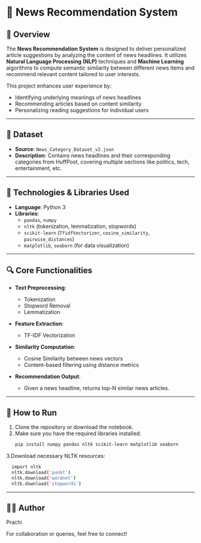 # 📰 News Recommendation System

## 📌 Overview

The **News Recommendation System** is designed to deliver personalized article suggestions by analyzing the content of news headlines. It utilizes **Natural Language Processing (NLP)** techniques and **Machine Learning** algorithms to compute semantic similarity between different news items and recommend relevant content tailored to user interests.

This project enhances user experience by:
- Identifying underlying meanings of news headlines
- Recommending articles based on content similarity
- Personalizing reading suggestions for individual users

---

## 📁 Dataset

- **Source**: `News_Category_Dataset_v2.json`
- **Description**: Contains news headlines and their corresponding categories from HuffPost, covering multiple sections like politics, tech, entertainment, etc.

---

## 🧰 Technologies & Libraries Used

- **Language**: Python 3
- **Libraries**:
  - `pandas`, `numpy`
  - `nltk` (tokenization, lemmatization, stopwords)
  - `scikit-learn` (`TfidfVectorizer`, `cosine_similarity`, `pairwise_distances`)
  - `matplotlib`, `seaborn` (for data visualization)

---

## 🔍 Core Functionalities

- **Text Preprocessing**:
  - Tokenization
  - Stopword Removal
  - Lemmatization

- **Feature Extraction**:
  - TF-IDF Vectorization

- **Similarity Computation**:
  - Cosine Similarity between news vectors
  - Content-based filtering using distance metrics

- **Recommendation Output**:
  - Given a news headline, returns top-N similar news articles.

---

## 🚀 How to Run

1. Clone the repository or download the notebook.
2. Make sure you have the required libraries installed:
   ```bash
   pip install numpy pandas nltk scikit-learn matplotlib seaborn
3.Download necessary NLTK resources:
   ```bash
     import nltk
     nltk.download('punkt')
     nltk.download('wordnet')
     nltk.download('stopwords')
```
---

## 👨‍💻 Author

Prachi

For collaboration or queries, feel free to connect!
